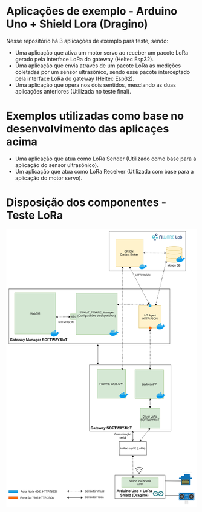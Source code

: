 # Aplicações de exemplo - Arduino Uno + Shield Lora (Dragino) 
Nesse repositório há 3 aplicações de exemplo para teste, sendo:
 * Uma aplicação que ativa um motor servo ao receber um pacote LoRa gerado pela interface LoRa do gateway (Heltec Esp32).
 * Uma aplicação que envia através de um pacote LoRa as medições coletadas por um sensor ultrasônico, sendo esse pacote interceptado pela interface LoRa do gateway (Heltec Esp32). 
 * Uma aplicação que opera nos dois sentidos, mesclando as duas aplicações anteriores (Utilizada no teste final).
# Exemplos utilizadas como base no desenvolvimento das aplicaçes acima 
 * Uma aplicação que atua como LoRa Sender (Utilizado como base para a aplicação do sensor ultrasônico).
 * Um aplicação que atua como LoRa Receiver (Utilizada com base para a aplicação do motor servo).

# Disposição dos componentes - Teste LoRa
<p align="center">
  <img src="../Images/Disposição_dos_Componentes-LoRa.png">
</p>

